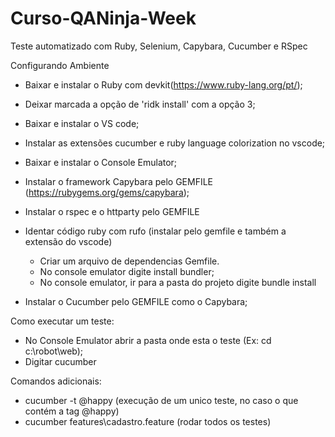 # Curso-QANinja-Week
Teste automatizado com Ruby, Selenium, Capybara, Cucumber e RSpec

Configurando Ambiente
 - Baixar e instalar o Ruby com devkit(https://www.ruby-lang.org/pt/);
 - Deixar marcada a opção de 'ridk install' com a opção 3;
 - Baixar e instalar o VS code;
 - Instalar as extensões cucumber e ruby language colorization no vscode;
 - Baixar e instalar o Console Emulator;
 - Instalar o framework Capybara pelo GEMFILE (https://rubygems.org/gems/capybara);
 - Instalar o rspec e o httparty pelo GEMFILE
 - Identar código ruby com rufo (instalar pelo gemfile e também a extensão do vscode)
		
	- Criar um arquivo de dependencias Gemfile.
	- No console emulator digite install bundler;
	- No console emulator, ir para a pasta do projeto digite bundle install
 
- Instalar o Cucumber pelo GEMFILE como o Capybara;

Como executar um teste:

- No Console Emulator abrir a pasta onde esta o teste (Ex: cd c:\robot\web);
- Digitar cucumber

Comandos adicionais:

- cucumber -t @happy (execução de um unico teste, no caso o que contém a tag @happy)
-  cucumber features\cadastro.feature (rodar todos os testes)
